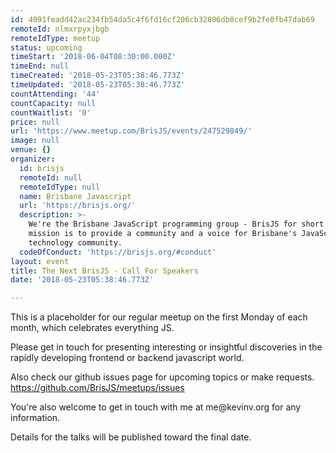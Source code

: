 ```yaml
---
id: 4091feadd42ac234fb54da5c4f6fd16cf206cb32806db8cef9b2fe0fb47dab69
remoteId: nlmxrpyxjbgb
remoteIdType: meetup
status: upcoming
timeStart: '2018-06-04T08:30:00.000Z'
timeEnd: null
timeCreated: '2018-05-23T05:38:46.773Z'
timeUpdated: '2018-05-23T05:38:46.773Z'
countAttending: '44'
countCapacity: null
countWaitlist: '0'
price: null
url: 'https://www.meetup.com/BrisJS/events/247529849/'
image: null
venue: {}
organizer:
  id: brisjs
  remoteId: null
  remoteIdType: null
  name: Brisbane Javascript
  url: 'https://brisjs.org/'
  description: >-
    We're the Brisbane JavaScript programming group - BrisJS for short. Our
    mission is to provide a community and a voice for Brisbane's JavaScript
    technology community.
  codeOfConduct: 'https://brisjs.org/#conduct'
layout: event
title: The Next BrisJS - Call For Speakers
date: '2018-05-23T05:38:46.773Z'

---
```

<p>This is a placeholder for our regular meetup on the first Monday of each month, which celebrates everything JS.</p> <p>Please get in touch for presenting interesting or insightful discoveries in the rapidly developing frontend or backend javascript world.</p> <p>Also check our github issues page for upcoming topics or make requests. <a href="https://github.com/BrisJS/meetups/issues" class="linkified">https://github.com/BrisJS/meetups/issues</a></p> <p>You're also welcome to get in touch with me at me@kevinv.org for any information.</p> <p>Details for the talks will be published toward the final date.</p>
